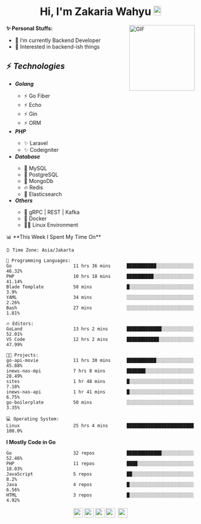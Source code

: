 <h1 align="center">Hi, I'm Zakaria Wahyu <img src="https://github.com/TheDudeThatCode/TheDudeThatCode/blob/master/Assets/Hi.gif" width="20px" height="25px"></h1>

<img align="right" alt="GIF" height="175px" src="https://www.nayakapratama.co.id/wp-content/uploads/2019/07/Website-Maintenance.gif" />

**✨ Personal Stuffs:**
- 🔭 I’m currently Backend Developer
- 🌱 Interested in backend-ish things

<h2>⚡ <i>Technologies</i></h2>
<ul>
<li><strong><i>Golang</i></strong></li>
  <ul>
    <li>⚡ Go Fiber</li>
    <li>⚡ Echo</li>
    <li>⚡ Gin</li>
    <li>⚡ ORM</li>
  </ul>
<li><strong><i>PHP</i></strong></li>
  <ul>
    <li>✨ Laravel</li>
    <li>✨ Codeigniter</li>
  </ul>
<li><strong><i>Database</i></strong></li>
  <ul>
    <li>🐬 MySQL</li>
    <li>🐘 PostgreSQL</li>
    <li>🍃 MongoDb</li>
    <li>🔥 Redis</li>
    <li>🔎 Elasticsearch</li>
  </ul>
  <li><strong><i>Others</i></strong></li>
  <ul>
    <li>💫 gRPC | REST | Kafka</li>
    <li>🐳 Docker</li>
    <li>👨‍💻 Linux Environment</li>
  </ul>
</ul>
<!--START_SECTION:waka-->
📊 **This Week I Spent My Time On** 

```text
⌚︎ Time Zone: Asia/Jakarta

💬 Programming Languages: 
Go                       11 hrs 36 mins      ███████████░░░░░░░░░░░░░░   46.32% 
PHP                      10 hrs 18 mins      ██████████░░░░░░░░░░░░░░░   41.14% 
Blade Template           58 mins             █░░░░░░░░░░░░░░░░░░░░░░░░   3.9% 
YAML                     34 mins             ░░░░░░░░░░░░░░░░░░░░░░░░░   2.26% 
Bash                     27 mins             ░░░░░░░░░░░░░░░░░░░░░░░░░   1.81%

🔥 Editors: 
GoLand                   13 hrs 2 mins       █████████████░░░░░░░░░░░░   52.01% 
VS Code                  12 hrs 2 mins       ████████████░░░░░░░░░░░░░   47.99%

🐱‍💻 Projects: 
go-api-movie             11 hrs 30 mins      ███████████░░░░░░░░░░░░░░   45.88% 
inews-nas-mpi            7 hrs 8 mins        ███████░░░░░░░░░░░░░░░░░░   28.49% 
sites                    1 hr 48 mins        █░░░░░░░░░░░░░░░░░░░░░░░░   7.18% 
inews-nas-api            1 hr 41 mins        █░░░░░░░░░░░░░░░░░░░░░░░░   6.75% 
go-boilerplate           50 mins             ░░░░░░░░░░░░░░░░░░░░░░░░░   3.35%

💻 Operating System: 
Linux                    25 hrs 4 mins       █████████████████████████   100.0%

```

**I Mostly Code in Go** 

```text
Go                       32 repos            █████████████░░░░░░░░░░░░   52.46% 
PHP                      11 repos            ████░░░░░░░░░░░░░░░░░░░░░   18.03% 
JavaScript               5 repos             ██░░░░░░░░░░░░░░░░░░░░░░░   8.2% 
Java                     4 repos             █░░░░░░░░░░░░░░░░░░░░░░░░   6.56% 
HTML                     3 repos             █░░░░░░░░░░░░░░░░░░░░░░░░   4.92%

```



<!--END_SECTION:waka-->

<p align="center">
<a href="https://www.linkedin.com/in/zakariawahyu" target="_blank"><img src="https://img.shields.io/badge/linkedin-%230077B5.svg?&style=for-the-badge&logo=linkedin&logoColor=white" height=25></a>
<a href="https://medium.com/@zakariawahyu" target="_blank"><img src="https://img.shields.io/badge/Medium-12100E?style=for-the-badge&logo=medium&logoColor=white" height=25></a>
<a href="https://medium.com/@zakariawahyu" target="_blank"><img src="https://img.shields.io/badge/Portfolio-2300843e?style=for-the-badge&logo=About.me&logoColor=white" height=25></a>
<a href="https://www.twitter.com/_zakariawahyu" target="_blank"><img src="https://img.shields.io/badge/twitter-%231DA1F2.svg?&style=for-the-badge&logo=twitter&logoColor=white" height=25></a> 
<a href="https://www.instagram.com/_zakariawahyu" target="_blank"><img src="https://img.shields.io/badge/instagram-%23E4405F.svg?&style=for-the-badge&logo=instagram&logoColor=white" height=25></a>
